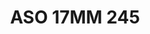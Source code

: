 ---
title: ASO 17MM 245
date: 
draft: false

# descripcion
description : Anillo de plata 925.

materials: Plata 960

color: 

dimensions: 17mm diámetro

code: 05-23-1634

type: "Anillos"

categories: []

price: $5.880,00

price_eftvo: $5.000,00

# Images
# first image will be shown in the product page
images:
  # - image: "images/path_to_image"
  # La ubicacion de las imagenes es imagenes/Anillos/Anillos.Solo Plata/05-23-1634-aso-17mm-245
  - image: "./images/anillos/solo_plata/05-23-1634-aso-17mm-245.jpg"
---